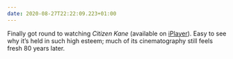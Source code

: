 ```yaml
---
date: 2020-08-27T22:22:09.223+01:00
---
```

Finally got round to watching <cite>Citizen Kane</cite> (available on [iPlayer](https://www.bbc.co.uk/iplayer/episode/b0074n82)). Easy to see why it’s held in such high esteem; much of its cinematography still feels fresh 80 years later.
